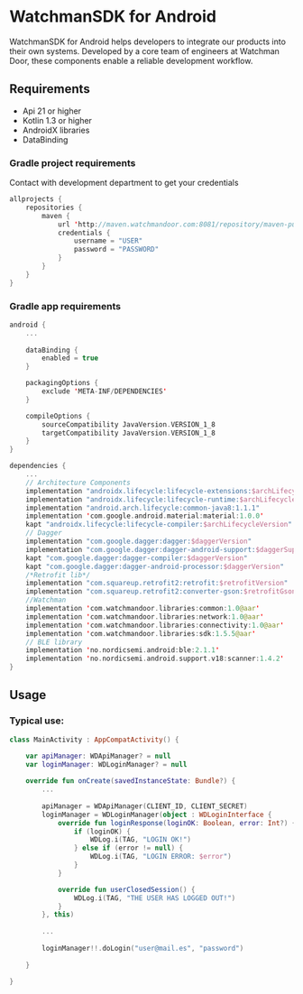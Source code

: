 # WatchmanSDK for Android
WatchmanSDK for Android helps developers to integrate our products into their own systems. Developed by a core team of engineers at Watchman Door, these components enable a reliable development workflow.

## Requirements
* Api 21 or higher
* Kotlin 1.3 or higher
* AndroidX libraries
* DataBinding

### Gradle project requirements
Contact with development department to get your credentials

```kotlin
allprojects {
    repositories {
        maven {
            url 'http://maven.watchmandoor.com:8081/repository/maven-public/'
            credentials {
                username = "USER"
                password = "PASSWORD"
            }
        }
    }
}
```
### Gradle app requirements

```kotlin
android {
    ...
    
    dataBinding {
        enabled = true
    }

    packagingOptions {
        exclude 'META-INF/DEPENDENCIES'
    }

    compileOptions {
        sourceCompatibility JavaVersion.VERSION_1_8
        targetCompatibility JavaVersion.VERSION_1_8
    }
}

dependencies {
    ...
    // Architecture Components
    implementation "androidx.lifecycle:lifecycle-extensions:$archLifecycleVersion"
    implementation "androidx.lifecycle:lifecycle-runtime:$archLifecycleVersion"
    implementation "android.arch.lifecycle:common-java8:1.1.1"
    implementation 'com.google.android.material:material:1.0.0'
    kapt "androidx.lifecycle:lifecycle-compiler:$archLifecycleVersion"
    // Dagger
    implementation "com.google.dagger:dagger:$daggerVersion"
    implementation "com.google.dagger:dagger-android-support:$daggerSupportVersion"
    kapt "com.google.dagger:dagger-compiler:$daggerVersion"
    kapt "com.google.dagger:dagger-android-processor:$daggerVersion"
    /*Retrofit lib*/
    implementation "com.squareup.retrofit2:retrofit:$retrofitVersion"
    implementation "com.squareup.retrofit2:converter-gson:$retrofitGsonVersion"
    //Watchman
    implementation 'com.watchmandoor.libraries:common:1.0@aar'
    implementation 'com.watchmandoor.libraries:network:1.0@aar'
    implementation 'com.watchmandoor.libraries:connectivity:1.0@aar'
    implementation 'com.watchmandoor.libraries:sdk:1.5.5@aar'
    // BLE library
    implementation 'no.nordicsemi.android:ble:2.1.1'
    implementation 'no.nordicsemi.android.support.v18:scanner:1.4.2'
}
```

## Usage
### Typical use: 

```kotlin
class MainActivity : AppCompatActivity() {

    var apiManager: WDApiManager? = null
    var loginManager: WDLoginManager? = null
    
    override fun onCreate(savedInstanceState: Bundle?) {
        ...
        
        apiManager = WDApiManager(CLIENT_ID, CLIENT_SECRET)
        loginManager = WDLoginManager(object : WDLoginInterface {
            override fun loginResponse(loginOK: Boolean, error: Int?) {
                if (loginOK) {
                    WDLog.i(TAG, "LOGIN OK!")
                } else if (error != null) {
                    WDLog.i(TAG, "LOGIN ERROR: $error")
                }
            }

            override fun userClosedSession() {
                WDLog.i(TAG, "THE USER HAS LOGGED OUT!")
            }
        }, this)
        
        ...
        
        loginManager!!.doLogin("user@mail.es", "password")
        
    }
    
}
```
